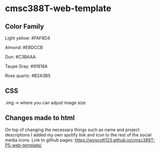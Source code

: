 # cmsc388T-web-template

## Color Family
Light yellow: #FAF8D4

Almond: #EBDCCB

Dun: #C3BAAA

Taupe Gray: #91818A

Rose quartz: #B2A3B5

## CSS
.img -> where you can adjust image size

## Changes made to html
On top of changing the necessary things such as name and project descriptions I added my own spotify link and icon to the rest of the social media icons.
Link to github pages: https://wyscott123.github.io/cmsc389T-P5-web-template/